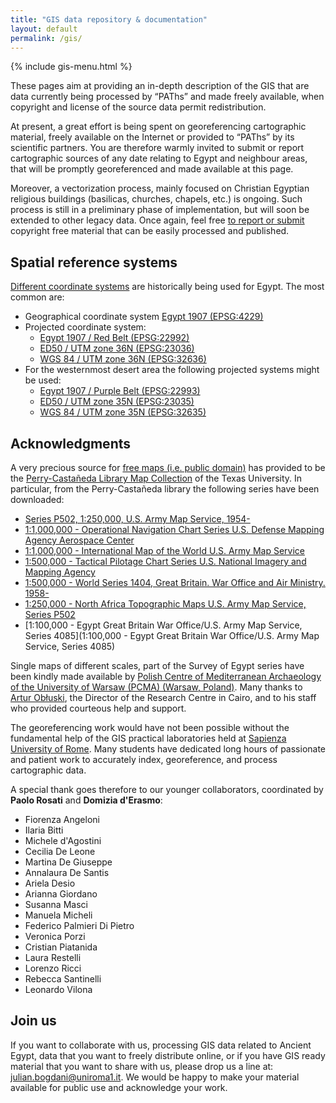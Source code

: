 ```yaml
---
title: "GIS data repository & documentation"
layout: default
permalink: /gis/
---
```


{% include gis-menu.html %}


These pages aim at providing an in-depth description of the GIS that are data currently
being processed by “PAThs” and made freely available, when copyright and license of
the source data permit redistribution.

At present, a great effort is being spent on georeferencing cartographic
material, freely available on the Internet or provided to “PAThs” by its scientific partners.
You are therefore warmly invited to submit or report cartographic sources of any date relating to Egypt
and neighbour areas, that will be promptly georeferenced and made available at this page.

Moreover, a vectorization process, mainly focused on Christian Egyptian religious buildings
(basilicas, churches, chapels, etc.) is ongoing. Such process is still in a preliminary phase of
implementation, but will soon be extended to other legacy data.
Once again, feel free [to report or submit](https://github.com/paths-erc/paths-docs/issues)
copyright free material that can be easily processed and published.

## Spatial reference systems
[Different coordinate systems](http://epsg.io/?q=egypt) are historically being used for Egypt.
The most common are:
- Geographical coordinate system [Egypt 1907 (EPSG:4229)](http://epsg.io/4229)
- Projected coordinate system:
  - [Egypt 1907 / Red Belt (EPSG:22992)](http://epsg.io/22992)
  - [ED50 / UTM zone 36N (EPSG:23036)](http://epsg.io/23036)
  - [WGS 84 / UTM zone 36N (EPSG:32636)](http://epsg.io/32636)
- For the westernmost desert area the following projected systems might be used:
  - [Egypt 1907 / Purple Belt (EPSG:22993)](http://epsg.io/22993)
  - [ED50 / UTM zone 35N (EPSG:23035)](http://epsg.io/23035)
  - [WGS 84 / UTM zone 35N (EPSG:32635)](http://epsg.io/32635)



## Acknowledgments
A very precious source for [free maps (i.e. public domain)](https://legacy.lib.utexas.edu/maps/faq.html#3.html) has provided to be the
[Perry-Castañeda Library Map Collection](https://legacy.lib.utexas.edu/maps/) of
the Texas University.
In particular, from the Perry-Castañeda library the following series have been downloaded:
- [Series P502, 1:250,000, U.S. Army Map Service, 1954-](http://legacy.lib.utexas.edu/maps/ams/north_africa/)
- [1:1,000,000 - Operational Navigation Chart Series U.S. Defense Mapping Agency Aerospace Center](http://legacy.lib.utexas.edu/maps/onc/)
- [1:1,000,000 - International Map of the World U.S. Army Map Service](http://legacy.lib.utexas.edu/maps/imw/)
- [1:500,000 - Tactical Pilotage Chart Series U.S. National Imagery and Mapping Agency](http://legacy.lib.utexas.edu/maps/tpc/)
- [1:500,000 - World Series 1404, Great Britain. War Office and Air Ministry. 1958-](http://legacy.lib.utexas.edu/maps/ams/world/)
- [1:250,000 - North Africa Topographic Maps U.S. Army Map Service, Series P502](http://legacy.lib.utexas.edu/maps/ams/north_africa)
- [1:100,000 - Egypt Great Britain War Office/U.S. Army Map Service, Series 4085](1:100,000 - Egypt Great Britain War Office/U.S. Army Map Service, Series 4085)

Single maps of different scales, part of the Survey of Egypt series have been kindly
made available by [Polish Centre of Mediterranean Archaeology of the University of Warsaw (PCMA) (Warsaw, Poland)](https://pcma.uw.edu.pl/en/).
Many thanks to [Artur Obłuski](https://pcma.uw.edu.pl/o-nas/pracownicy/artur-obluski/),
the Director of the Research Centre in Cairo, and to his staff who provided courteous help and support.

The georeferencing work would have not been possible without the fundamental help of the GIS
practical laboratories held at [Sapienza University of Rome](http://uniroma1.it).
Many students have dedicated long hours of passionate and patient work to accurately
index, georeference, and process cartographic data.

A special thank goes therefore to our younger collaborators, coordinated by **Paolo Rosati** and **Domizia d'Erasmo**:
- Fiorenza Angeloni
- Ilaria Bitti
- Michele d'Agostini
- Cecilia De Leone
- Martina De Giuseppe
- Annalaura De Santis
- Ariela Desio
- Arianna Giordano
- Susanna Masci
- Manuela Micheli
- Federico Palmieri Di Pietro
- Veronica Porzi
- Cristian Piatanida
- Laura Restelli
- Lorenzo Ricci
- Rebecca Santinelli
- Leonardo Vilona

## Join us
If you want to collaborate with us, processing GIS data related to Ancient Egypt,
data that you want to freely distribute online, or if you have GIS ready material
that you want to share with us, please drop us a line at:
[julian.bogdani@uniroma1.it](mailto:julian.bogdani@uniroma1.it).
We would be happy to make your material available for public use and
acknowledge your work.

